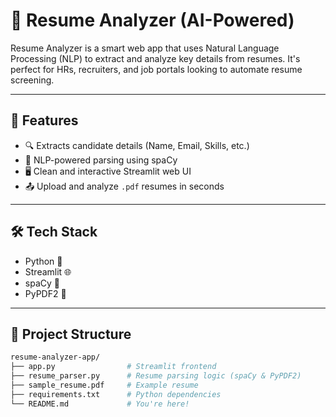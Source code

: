 # 📄 Resume Analyzer (AI-Powered)

Resume Analyzer is a smart web app that uses Natural Language Processing (NLP) to extract and analyze key details from resumes. It's perfect for HRs, recruiters, and job portals looking to automate resume screening.

---

## 🚀 Features

- 🔍 Extracts candidate details (Name, Email, Skills, etc.)
- 🧠 NLP-powered parsing using spaCy
- 🖥️ Clean and interactive Streamlit web UI
- 📤 Upload and analyze `.pdf` resumes in seconds

---

## 🛠️ Tech Stack

- Python 🐍
- Streamlit 🌐
- spaCy 🧠
- PyPDF2 📄

---


## 📁 Project Structure

```bash
resume-analyzer-app/
├── app.py                # Streamlit frontend
├── resume_parser.py      # Resume parsing logic (spaCy & PyPDF2)
├── sample_resume.pdf     # Example resume
├── requirements.txt      # Python dependencies
└── README.md             # You're here!
